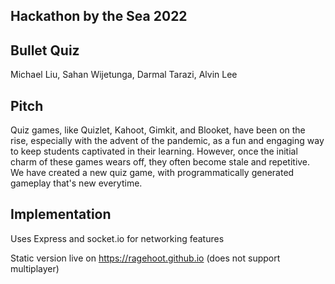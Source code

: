 ## Hackathon by the Sea 2022

## Bullet Quiz

Michael Liu, Sahan Wijetunga, Darmal Tarazi, Alvin Lee

## Pitch

Quiz games, like Quizlet, Kahoot, Gimkit, and Blooket, have been on the rise, especially with the advent of the pandemic, as a fun and engaging way to keep students captivated in their learning. However, once the initial charm of these games wears off, they often become stale and repetitive. We have created a new quiz game, with programmatically generated gameplay that's new everytime.

## Implementation

Uses Express and socket.io for networking features

Static version live on https://ragehoot.github.io (does not support multiplayer)
